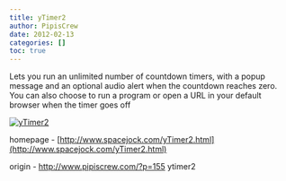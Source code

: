 ```yaml
---
title: yTimer2
author: PipisCrew
date: 2012-02-13
categories: []
toc: true
---
```


Lets you run an unlimited number of countdown timers, with a popup message and an optional audio alert when the countdown reaches zero. You can also choose to run a program or open a URL in your default browser when the timer goes off

[![](https://www.pipiscrew.com/wp-content/uploads/2011/12/yTimer2.png "yTimer2")](https://www.pipiscrew.com/wp-content/uploads/2011/12/yTimer2.png)

homepage - [http://www.spacejock.com/yTimer2.html](http://www.spacejock.com/yTimer2.html)

origin - http://www.pipiscrew.com/?p=155 ytimer2